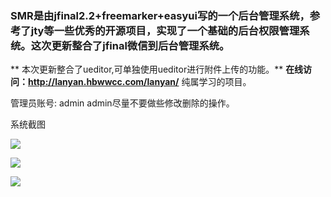 ### SMR是由jfinal2.2+freemarker+easyui写的一个后台管理系统，参考了jty等一些优秀的开源项目，实现了一个基础的后台权限管理系统。这次更新整合了jfinal微信到后台管理系统。
 **
本次更新整合了ueditor,可单独使用ueditor进行附件上传的功能。** 
 **在线访问：http://lanyan.hbwwcc.com/lanyan/** 
纯属学习的项目。

管理员账号: admin admin尽量不要做些修改删除的操作。

系统截图


![](http://git.oschina.net/uploads/images/2015/1130/153213_4548160a_376262.png)

![](http://git.oschina.net/uploads/images/2015/1130/153204_7a934a91_376262.png)

![](http://git.oschina.net/uploads/images/2015/1130/153144_fa9c4a29_376262.png)